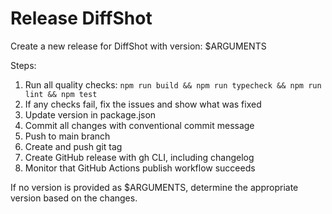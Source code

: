 # Release DiffShot

Create a new release for DiffShot with version: $ARGUMENTS

Steps:
1. Run all quality checks: `npm run build && npm run typecheck && npm run lint && npm test`
2. If any checks fail, fix the issues and show what was fixed
3. Update version in package.json
4. Commit all changes with conventional commit message
5. Push to main branch
6. Create and push git tag
7. Create GitHub release with gh CLI, including changelog
8. Monitor that GitHub Actions publish workflow succeeds

If no version is provided as $ARGUMENTS, determine the appropriate version based on the changes.
